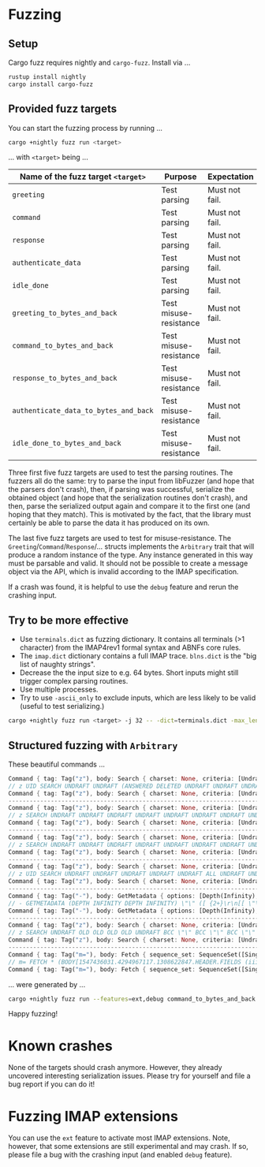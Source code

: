 # Fuzzing

## Setup

Cargo fuzz requires nightly and `cargo-fuzz`. Install via ...

```sh
rustup install nightly
cargo install cargo-fuzz
```

## Provided fuzz targets

You can start the fuzzing process by running ...

```sh
cargo +nightly fuzz run <target>
```

... with `<target>` being ...

| Name of the fuzz target `<target>`    | Purpose                | Expectation    |
|---------------------------------------|------------------------|----------------|
| `greeting`                            | Test parsing           | Must not fail. |
| `command`                             | Test parsing           | Must not fail. |
| `response`                            | Test parsing           | Must not fail. |
| `authenticate_data`                   | Test parsing           | Must not fail. |
| `idle_done`                           | Test parsing           | Must not fail. |
| `greeting_to_bytes_and_back`          | Test misuse-resistance | Must not fail. |
| `command_to_bytes_and_back`           | Test misuse-resistance | Must not fail. |
| `response_to_bytes_and_back`          | Test misuse-resistance | Must not fail. |
| `authenticate_data_to_bytes_and_back` | Test misuse-resistance | Must not fail. |
| `idle_done_to_bytes_and_back`         | Test misuse-resistance | Must not fail. |

Three first five fuzz targets are used to test the parsing routines.
The fuzzers all do the same: try to parse the input from libFuzzer (and hope that the parsers don't crash), then,
if parsing was successful, serialize the obtained object (and hope that the serialization routines don't crash), and then,
parse the serialized output again and compare it to the first one (and hoping that they match).
This is motivated by the fact, that the library must certainly be able to parse the data it has produced on its own.

The last five fuzz targets are used to test for misuse-resistance.
The `Greeting`/`Command`/`Response`/... structs implements the `Arbitrary` trait that will produce a random instance of the type.
Any instance generated in this way must be parsable and valid.
It should not be possible to create a message object via the API, which is invalid according to the IMAP specification.

If a crash was found, it is helpful to use the `debug` feature and rerun the crashing input. 

## Try to be more effective

* Use `terminals.dict` as fuzzing dictionary. It contains all terminals (>1 character) from the IMAP4rev1 formal syntax and ABNFs core rules.
* The `imap.dict` dictionary contains a full IMAP trace. `blns.dict` is the "big list of naughty strings".
* Decrease the the input size to e.g. 64 bytes. Short inputs might still trigger complex parsing routines.
* Use multiple processes.
* Try to use `-ascii_only` to exclude inputs, which are less likely to be valid (useful to test serializing.)

```sh
cargo +nightly fuzz run <target> -j 32 -- -dict=terminals.dict -max_len=64 -only_ascii=1
```

## Structured fuzzing with `Arbitrary`

These beautiful commands ...

```rust
Command { tag: Tag("z"), body: Search { charset: None, criteria: [Undraft, Undraft, And([Answered, Deleted, Undraft, Undraft, Undraft, Undraft, Undraft, Undraft]+)]+, uid: true } }
// z UID SEARCH UNDRAFT UNDRAFT (ANSWERED DELETED UNDRAFT UNDRAFT UNDRAFT UNDRAFT UNDRAFT UNDRAFT)\r\n
Command { tag: Tag("z"), body: Search { charset: None, criteria: [Undraft, Undraft, And([Answered, Deleted, Undraft, Undraft, Undraft, Undraft, Undraft, Undraft]+)]+, uid: true } }
------------------------------------------------------------------------------------------------------------------------
Command { tag: Tag("z"), body: Search { charset: None, criteria: [Undraft, Undraft, Undraft, Undraft, Undraft, Undraft, Undraft, Undraft, Cc(String(Quoted(Quoted("")))), All]+, uid: false } }
// z SEARCH UNDRAFT UNDRAFT UNDRAFT UNDRAFT UNDRAFT UNDRAFT UNDRAFT UNDRAFT CC \"\" ALL\r\n
Command { tag: Tag("z"), body: Search { charset: None, criteria: [Undraft, Undraft, Undraft, Undraft, Undraft, Undraft, Undraft, Undraft, Cc(String(Quoted(Quoted("")))), All]+, uid: false } }
------------------------------------------------------------------------------------------------------------------------
Command { tag: Tag("z"), body: Search { charset: None, criteria: [Undraft, Undraft, Undraft, Undraft, Undraft, Undraft, Undraft, Undraft, Cc(String(Literal(Literal { data: b"\x97\x97", mode: Sync })))]+, uid: false } }
// z SEARCH UNDRAFT UNDRAFT UNDRAFT UNDRAFT UNDRAFT UNDRAFT UNDRAFT UNDRAFT CC {2}\r\n\x97\x97\r\n
Command { tag: Tag("z"), body: Search { charset: None, criteria: [Undraft, Undraft, Undraft, Undraft, Undraft, Undraft, Undraft, Undraft, Cc(String(Literal(Literal { data: b"\x97\x97", mode: Sync })))]+, uid: false } }
------------------------------------------------------------------------------------------------------------------------
Command { tag: Tag("z"), body: Search { charset: None, criteria: [Undraft, Undraft, Undraft, Undraft, Undraft, All, Undraft, Undraft, Undraft]+, uid: true } }
// z UID SEARCH UNDRAFT UNDRAFT UNDRAFT UNDRAFT UNDRAFT ALL UNDRAFT UNDRAFT UNDRAFT\r\n
Command { tag: Tag("z"), body: Search { charset: None, criteria: [Undraft, Undraft, Undraft, Undraft, Undraft, All, Undraft, Undraft, Undraft]+, uid: true } }
------------------------------------------------------------------------------------------------------------------------
Command { tag: Tag("-"), body: GetMetadata { options: [Depth(Infinity), Depth(Infinity)], mailbox: Other(MailboxOther(String(Quoted(Quoted(""))))), entries: [Entry(Atom(AtomExt("["))), Entry(String(Literal(Literal { data: b"[[", mode: NonSync }))), Entry(String(Quoted(Quoted("")))), Entry(String(Quoted(Quoted(""))))]+ } }
// - GETMETADATA (DEPTH INFINITY DEPTH INFINITY) \"\" ([ {2+}\r\n[[ \"\" \"\")\r\n
Command { tag: Tag("-"), body: GetMetadata { options: [Depth(Infinity), Depth(Infinity)], mailbox: Other(MailboxOther(String(Quoted(Quoted(""))))), entries: [Entry(Atom(AtomExt("["))), Entry(String(Literal(Literal { data: b"[[", mode: NonSync }))), Entry(String(Quoted(Quoted("")))), Entry(String(Quoted(Quoted(""))))]+ } }
------------------------------------------------------------------------------------------------------------------------
Command { tag: Tag("z"), body: Search { charset: None, criteria: [Undraft, Old, Old, Old, Old, Undraft, Bcc(String(Quoted(Quoted("")))), Bcc(String(Quoted(Quoted("")))), Bcc(String(Quoted(Quoted("")))), Bcc(String(Literal(Literal { data: b"T\xf0&!\xbd\xbd\xbd\xbd\xbd\xbd\xbd\xbd\xbd\xbd\xbd\xbd\xbd$-MxM\xbd\xbd\xbd\xbd\xbd\xbd\xbd\xbd\xbd\xbd\xbd\xbd", mode: NonSync }))), Bcc(String(Quoted(Quoted("")))), Bcc(String(Quoted(Quoted("&")))), Bcc(String(Quoted(Quoted("")))), Bcc(String(Quoted(Quoted("")))), Bcc(String(Literal(Literal { data: b"", mode: Sync })))]+, uid: false } }
// z SEARCH UNDRAFT OLD OLD OLD OLD UNDRAFT BCC \"\" BCC \"\" BCC \"\" BCC {34+}\r\nT\xf0&!\xbd\xbd\xbd\xbd\xbd\xbd\xbd\xbd\xbd\xbd\xbd\xbd\xbd$-MxM\xbd\xbd\xbd\xbd\xbd\xbd\xbd\xbd\xbd\xbd\xbd\xbd BCC \"\" BCC \"&\" BCC \"\" BCC \"\" BCC {0}\r\n\r\n
Command { tag: Tag("z"), body: Search { charset: None, criteria: [Undraft, Old, Old, Old, Old, Undraft, Bcc(String(Quoted(Quoted("")))), Bcc(String(Quoted(Quoted("")))), Bcc(String(Quoted(Quoted("")))), Bcc(String(Literal(Literal { data: b"T\xf0&!\xbd\xbd\xbd\xbd\xbd\xbd\xbd\xbd\xbd\xbd\xbd\xbd\xbd$-MxM\xbd\xbd\xbd\xbd\xbd\xbd\xbd\xbd\xbd\xbd\xbd\xbd", mode: NonSync }))), Bcc(String(Quoted(Quoted("")))), Bcc(String(Quoted(Quoted("&")))), Bcc(String(Quoted(Quoted("")))), Bcc(String(Quoted(Quoted("")))), Bcc(String(Literal(Literal { data: b"", mode: Sync })))]+, uid: false } }
------------------------------------------------------------------------------------------------------------------------
Command { tag: Tag("m="), body: Fetch { sequence_set: SequenceSet([Single(Asterisk)]+), macro_or_item_names: MessageDataItemNames([BodyExt { section: Some(HeaderFields(Some(Part([1547436031, 4294967117, 1308622847]+)), [Atom(AtomExt("iiiiiiiiiMM?"))]+)), partial: None, peek: false }, InternalDate, InternalDate, BodyExt { section: Some(Header(None)), partial: Some((1296845901, 4143333197)), peek: false }, BinarySize { section: [761019391, 1296895278] }, BodyExt { section: Some(HeaderFields(Some(Part([1533634921, 1768515945, 1768515945]+)), [Atom(AtomExt("!!?-MMM"))]+)), partial: Some((1296845901, 4143333197)), peek: false }, Flags, InternalDate, InternalDate, BinarySize { section: [1308622847, 4294967117, 1308622847] }, InternalDate, BinarySize { section: [] }, InternalDate, Envelope, BodyExt { section: Some(Header(None)), partial: Some((1296845901, 4143333197)), peek: false }, BinarySize { section: [761019391, 1296895278, 4143333197] }, BinarySize { section: [761019391, 1296895278] }, BodyExt { section: Some(HeaderFields(Some(Part([1768515945, 1298753897, 1280126382]+)), [String(Literal(Literal { data: b"U\xff\xff\xff;\\-M", mode: NonSync }))]+)), partial: None, peek: false }]), uid: false } }
// m= FETCH * (BODY[1547436031.4294967117.1308622847.HEADER.FIELDS (iiiiiiiiiMM?)] INTERNALDATE INTERNALDATE BODY[HEADER]<1296845901.4143333197> BINARY.SIZE[761019391.1296895278] BODY[1533634921.1768515945.1768515945.HEADER.FIELDS (!!?-MMM)]<1296845901.4143333197> FLAGS INTERNALDATE INTERNALDATE BINARY.SIZE[1308622847.4294967117.1308622847] INTERNALDATE BINARY.SIZE[] INTERNALDATE ENVELOPE BODY[HEADER]<1296845901.4143333197> BINARY.SIZE[761019391.1296895278.4143333197] BINARY.SIZE[761019391.1296895278] BODY[1768515945.1298753897.1280126382.HEADER.FIELDS ({8+}\r\nU\xff\xff\xff;\\-M)])\r\n
Command { tag: Tag("m="), body: Fetch { sequence_set: SequenceSet([Single(Asterisk)]+), macro_or_item_names: MessageDataItemNames([BodyExt { section: Some(HeaderFields(Some(Part([1547436031, 4294967117, 1308622847]+)), [Atom(AtomExt("iiiiiiiiiMM?"))]+)), partial: None, peek: false }, InternalDate, InternalDate, BodyExt { section: Some(Header(None)), partial: Some((1296845901, 4143333197)), peek: false }, BinarySize { section: [761019391, 1296895278] }, BodyExt { section: Some(HeaderFields(Some(Part([1533634921, 1768515945, 1768515945]+)), [Atom(AtomExt("!!?-MMM"))]+)), partial: Some((1296845901, 4143333197)), peek: false }, Flags, InternalDate, InternalDate, BinarySize { section: [1308622847, 4294967117, 1308622847] }, InternalDate, BinarySize { section: [] }, InternalDate, Envelope, BodyExt { section: Some(Header(None)), partial: Some((1296845901, 4143333197)), peek: false }, BinarySize { section: [761019391, 1296895278, 4143333197] }, BinarySize { section: [761019391, 1296895278] }, BodyExt { section: Some(HeaderFields(Some(Part([1768515945, 1298753897, 1280126382]+)), [String(Literal(Literal { data: b"U\xff\xff\xff;\\-M", mode: NonSync }))]+)), partial: None, peek: false }]), uid: false } }
```

... were generated by ...

```sh
cargo +nightly fuzz run --features=ext,debug command_to_bytes_and_back --release
```

Happy fuzzing!

# Known crashes

None of the targets should crash anymore.
However, they already uncovered interesting serialization issues.
Please try for yourself and file a bug report if you can do it!

# Fuzzing IMAP extensions

You can use the `ext` feature to activate most IMAP extensions.
Note, however, that some extensions are still experimental and may crash.
If so, please file a bug with the crashing input (and enabled `debug` feature).
